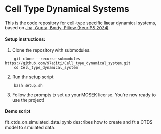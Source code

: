 # Cell Type Dynamical Systems 

This is the code repository for cell-type specific linear dynamical systems, based on [Jha, Gupta, Brody, Pillow (NeurIPS 2024)](https://www.biorxiv.org/content/10.1101/2024.07.08.602520v1).


#### Setup instructions:
1. Clone the repository with submodules.
``` 
    git clone --recurse-submodules https://github.com/97aditi/Cell_type_dynamical_system.git
    cd Cell_type_dynamical_system
```
2. Run the setup script:
``` 
    bash setup.sh
```
3.  Follow the prompts to set up your MOSEK license.
You're now ready to use the project!

#### Demo script
fit_ctds_on_simulated_data.ipynb describes how to create and fit a CTDS model to simulated data.
